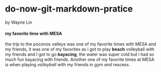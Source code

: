 # do-now-git-markdown-pratice
  by Wayne Lin
#### my favorite time with MESA
the trip to the poconos valleys was one of my favorite times with MESA and my friends, it was one of my favorites as i got to play **beach** volleyball with my friends and I got to go **kayacing**, the water was super cold but i had so much fun kayacing with friends. Another one of my favorite times at MESA is when playing *volleyball* with my friends in gym *and* rescess. 